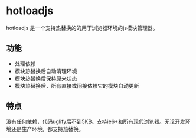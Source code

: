 # hotloadjs
hotloadjs 是一个支持热替换的的用于浏览器环境的js模块管理器。

## 功能

- 处理依赖
- 模块热替换后自动清理环境
- 模块热替换后保持原来状态
- 模块热替换后，所有直接或间接依赖它的模块自动更新

## 特点

没有任何依赖，代码uglify后不到5KB。支持ie6+和所有现代浏览器。无论开发环境还是生产环境，都支持热替换。


